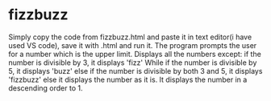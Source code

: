 # fizzbuzz
Simply copy the code from fizzbuzz.html and paste it in text editor(i have used VS code), save it with .html and run it.
The program prompts the user for a number which is the upper limit.
Displays all the numbers except:
  if the number is divisible by 3, it displays 'fizz'
  While if the number is divisible by 5, it displays 'buzz'
  else if the number is divisible by both 3 and 5, it displays 'fizzbuzz'
  else it displays the number as it is.
It displays the number in a descending order to 1.   

